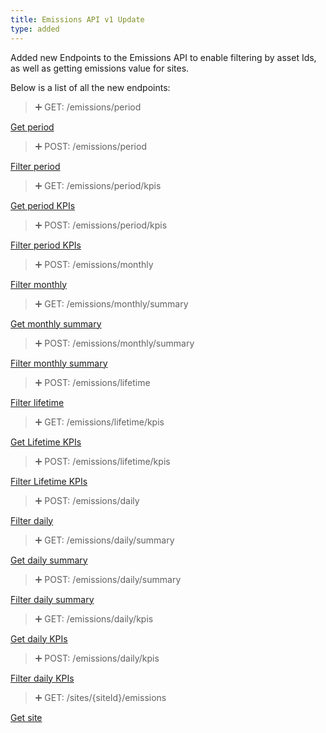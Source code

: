 ```yaml
---
title: Emissions API v1 Update
type: added
---
```


Added new Endpoints to the Emissions API to enable filtering by asset Ids, as well as getting emissions value for sites.

Below is a list of all the new endpoints:

> ➕ GET: /emissions/period

[Get period](ref:getemissions)

> ➕ POST: /emissions/period

[Filter period](ref:filteremissions)

> ➕ GET: /emissions/period/kpis

[Get period KPIs](ref:getemissionskpis)

> ➕ POST: /emissions/period/kpis

[Filter period KPIs](ref:filteremissionskpis)

> ➕ POST: /emissions/monthly

[Filter monthly](ref:filtermonthlyemissions)

> ➕ GET: /emissions/monthly/summary

[Get monthly summary](ref:getmonthlyemissionsaggregated)

> ➕ POST: /emissions/monthly/summary

[Filter monthly summary](ref:filtermonthlyemissionsaggregated)

> ➕ POST: /emissions/lifetime

[Filter lifetime](ref:filterlifetimeemissions)

> ➕ GET: /emissions/lifetime/kpis

[Get Lifetime KPIs](ref:getlifetimeemissionskpis)

> ➕ POST: /emissions/lifetime/kpis

[Filter Lifetime KPIs](ref:filterlifetimeemissionskpis)

> ➕ POST: /emissions/daily

[Filter daily](ref:filterdailyemissions)

> ➕ GET: /emissions/daily/summary

[Get daily summary](ref:getdailyemissionsaggregated)

> ➕ POST: /emissions/daily/summary

[Filter daily summary](ref:filterdailyemissionsaggregated)

> ➕ GET: /emissions/daily/kpis

[Get daily KPIs](ref:getdailyemissionskpis)

> ➕ POST: /emissions/daily/kpis

[Filter daily KPIs](ref:filterdailyemissionskpis)

> ➕ GET: /sites/{siteId}/emissions

[Get site](ref:getsiteemissionsbysiteid)

